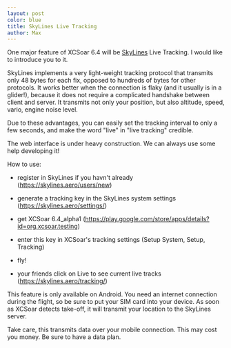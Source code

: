 ```yaml
---
layout: post
color: blue
title: SkyLines Live Tracking
author: Max
---
```

One major feature of XCSoar 6.4 will be [SkyLines](http://skylines.aero)
Live Tracking. I would like to introduce you to it.

SkyLines implements a very light-weight tracking protocol that transmits only 48
bytes for each fix, opposed to hundreds of bytes for other protocols. It works
better when the connection is flaky (and it usually is in a glider!), because it
does not require a complicated handshake between client and server. It transmits
not only your position, but also altitude, speed, vario, engine noise level.

Due to these advantages, you can easily set the tracking interval to only a few
seconds, and make the word "live" in "live tracking" credible.

The web interface is under heavy construction. We can always use some help
developing it!

How to use:

- register in SkyLines if you havn't already
  (<https://skylines.aero/users/new>)

- generate a tracking key in the SkyLines system settings
  (<https://skylines.aero/settings/>)

- get XCSoar 6.4_alpha1
  (<https://play.google.com/store/apps/details?id=org.xcsoar.testing>)

- enter this key in XCSoar's tracking settings (Setup System, Setup, Tracking)

- fly!

- your friends click on Live to see current live tracks
  (<https://skylines.aero/tracking/>)

This feature is only available on Android. You need an internet connection
during the flight, so be sure to put your SIM card into your device. As soon as
XCSoar detects take-off, it will transmit your location to the SkyLines server.

Take care, this transmits data over your mobile connection. This may cost you
money. Be sure to have a data plan.

